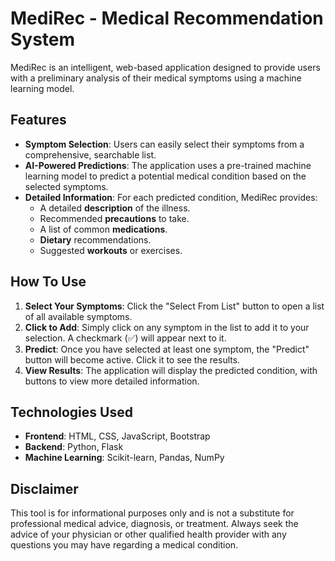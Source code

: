 ﻿# MediRec - Medical Recommendation System

MediRec is an intelligent, web-based application designed to provide users with a preliminary analysis of their medical symptoms using a machine learning model.

## Features

* **Symptom Selection**: Users can easily select their symptoms from a comprehensive, searchable list.
* **AI-Powered Predictions**: The application uses a pre-trained machine learning model to predict a potential medical condition based on the selected symptoms.
* **Detailed Information**: For each predicted condition, MediRec provides:
    * A detailed **description** of the illness.
    * Recommended **precautions** to take.
    * A list of common **medications**.
    * **Dietary** recommendations.
    * Suggested **workouts** or exercises.

## How To Use

1.  **Select Your Symptoms**: Click the "Select From List" button to open a list of all available symptoms.
2.  **Click to Add**: Simply click on any symptom in the list to add it to your selection. A checkmark (✅) will appear next to it.
3.  **Predict**: Once you have selected at least one symptom, the "Predict" button will become active. Click it to see the results.
4.  **View Results**: The application will display the predicted condition, with buttons to view more detailed information.

## Technologies Used

* **Frontend**: HTML, CSS, JavaScript, Bootstrap
* **Backend**: Python, Flask
* **Machine Learning**: Scikit-learn, Pandas, NumPy

## Disclaimer

This tool is for informational purposes only and is not a substitute for professional medical advice, diagnosis, or treatment. Always seek the advice of your physician or other qualified health provider with any questions you may have regarding a medical condition.